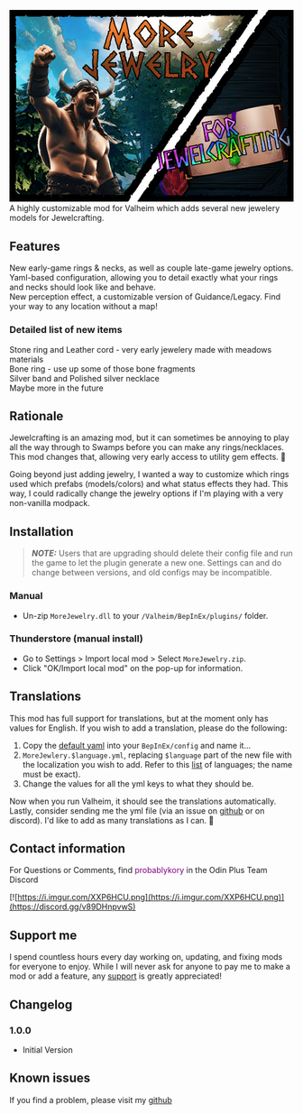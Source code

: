 ![Splash](https://raw.githubusercontent.com/probablykory/valheim-mods/main/MoreJewelry/splash.png)  
A highly customizable mod for Valheim which adds several new jewelery models for Jewelcrafting.

## Features

New early-game rings & necks, as well as couple late-game jewelry options.  
Yaml-based configuration, allowing you to detail exactly what your rings and necks should look like and behave.  
New perception effect, a customizable version of Guidance/Legacy.  Find your way to any location without a map!  

### Detailed list of new items
Stone ring and Leather cord - very early jewelery made with meadows materials  
Bone ring - use up some of those bone fragments  
Silver band and Polished silver necklace  
Maybe more in the future  

## Rationale 

Jewelcrafting is an amazing mod, but it can sometimes be annoying to play all the way through to Swamps before you can make any rings/necklaces.  This mod changes that, allowing very early access to utility gem effects. 🙂

Going beyond just adding jewelry, I wanted a way to customize which rings used which prefabs (models/colors) and what status effects they had.  This way, I could radically change the jewelry options if I'm playing with a very non-vanilla modpack.

## Installation

> **_NOTE:_**  Users that are upgrading should delete their config file and run the game to let the plugin generate a new one.  Settings can and do change between versions, and old configs may be incompatible.

### Manual

  * Un-zip `MoreJewelry.dll` to your `/Valheim/BepInEx/plugins/` folder.

### Thunderstore (manual install)

  * Go to Settings > Import local mod > Select `MoreJewelry.zip`.
  * Click "OK/Import local mod" on the pop-up for information.

## Translations

This mod has full support for translations, but at the moment only has values for English.  If you wish to add a translation, please do the following:  
 1.  Copy the [default yaml](https://raw.githubusercontent.com/probablykory/valheim-mods/main/MoreJewelry/translations/English.yml) into your `BepInEx/config` and name it... 
 2.  `MoreJewlery.$language.yml`, replacing `$language` part of the new file with the localization you wish to add.  Refer to this [list](https://valheim-modding.github.io/Jotunn/data/localization/language-list.html) of languages; the name must be exact).
 3.  Change the values for all the yml keys to what they should be.
 
 Now when you run Valheim, it should see the translations automatically.  Lastly, consider sending me the yml file (via an issue on [github](https://github.com/probablykory/valheim-mods) or on discord).  I'd like to add as many translations as I can. 🙂

## Contact information
For Questions or Comments, find <span style="color: purple;">probablykory</span> in the Odin Plus Team Discord

[![https://i.imgur.com/XXP6HCU.png](https://i.imgur.com/XXP6HCU.png)](https://discord.gg/v89DHnpvwS)

## Support me

I spend countless hours every day working on, updating, and fixing mods for everyone to enjoy.  While I will never ask for anyone to pay me to make a mod or add a feature, any [support](https://paypal.me/probablyk) is greatly appreciated!

## Changelog

### 1.0.0
 * Initial Version

## Known issues
If you find a problem, please visit my [github](https://github.com/probablykory/valheim-mods)
